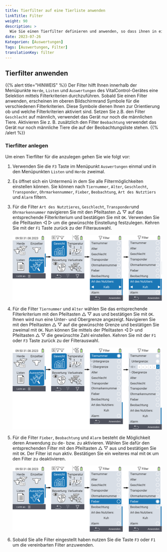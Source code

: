 ```yaml
---
title: Tierfilter auf eine Tierliste anwenden
linkTitle: Filter
weight: 90
description: >
  Wie Sie einen Tierfilter definieren und anwenden, so dass ihnen in einer Liste nur eine Teilmenge der auf dem Gerät vorhandenen Tiere angezeigt wird.
date: 2023-07-26
Kategorien: [Auswertungen]
Tags: [Auswertungen, Filter]
translationKey: filter
---
```

## Tierfilter anwenden
{{% alert title="HINWEIS" %}}
Der Filter hilft Ihnen innerhalb der Menüpunkte `Herde`, `Listen` und `Auswertungen` des VitalControl-Gerätes eine Selektion mittels Filterkriterien durchzuführen. Sobald Sie einen Filter anwenden, erscheinen im oberen Bildschirmrand Symbole für die verschiedenen Filterkriterien. Diese Symbole dienen Ihnen zur Orientierung ob und welche Filterkriterien aktiviert sind. Setzen Sie z.B. den Filter `Geschlecht` auf männlich, verwendet das Gerät nur noch die männlichen Tiere. Aktivieren Sie z. B. zusätzlich den Filter `Beobachtung` verwendet das Gerät nur noch männliche Tiere die auf der Beobachtungsliste stehen.
{{% /alert %}}

### Tierfilter anlegen

Um einen Tierfilter für die anzulegen gehen Sie wie folgt vor:

1. Verwenden Sie die `F3` Taste im Menüpunkt `Auswertungen` einmal und in den Menüpunkten `Listen` und `Herde` zweimal.

2. Es öffnet sich ein Untermenü in dem Sie alle Filtermöglichkeiten einstellen können. Sie können nach `Tiernummer`, `Alter`, `Geschlecht`, `Transponder`, `Ohrmarkennummer`, `Fieber`, `Beobachtung`, `Art des Nutztiers` und `Alarm` filtern.

3. Für die Filter `Art des Nutztieres`, `Geschlecht`, `Transponder`und `Ohrmarkennummer` navigieren Sie mit den Pfeiltasten △ ▽ auf das entsprechende Filterkriterium und bestätigen Sie mit `OK`. Verwenden Sie die Pfeiltasten ◁ ▷ um die gewünschte Einstellung festzulegen. Kehren Sie mit der `F1` Taste zurück zu der Filterauswahl.

   ![VitalControl: Menüfolge Auswertungen Filter einstellen](bilder/filter3.png "Filter einstellen")

4. Für die Filter `Tiernummer` und `Alter` wählen Sie das entsprechende Filterkriterium mit den Pfeiltasten △ ▽ aus und bestätigen Sie mit `OK`. Ihnen wird nun eine Unter- und Obergrenze angezeigt. Navigieren Sie mit den Pfeiltasten △ ▽ auf die gewünschte Grenze und bestätigen Sie zweimal mit `OK`. Nun können Sie mittels der Pfeiltasten ◁ ▷  und Pfeiltasten △ ▽ die gewünschte Zahl einstellen. Kehren Sie mit der `F1` oder `F3` Taste zurück zu der Filterauswahl.

   ![VitalControl: Menüfolge Auswertungen Filter einstellen](bilder/filter1.png "Filter einstellen")

5. Für die Filter `Fieber`, `Beobachtung` und `Alarm` besteht die Möglichkeit deren Anwendung zu de- bzw. zu aktivieren. Wählen Sie dafür den entsprechenden Filter mit den Pfeiltasten △ ▽ aus und bestätigen Sie mit `OK`. Der Filter ist nun aktiv. Bestätigen Sie ein weiteres mal mit `OK` um den Filter zu deaktivieren.

   ![VitalControl: Menüfolge Auswertungen Filter einstellen](bilder/filter2.png "Filter einstellen")

6. Sobald Sie alle Filter eingestellt haben nutzen Sie die Taste `F3` oder `F1` um die vereinbarten Filter anzuwenden.
